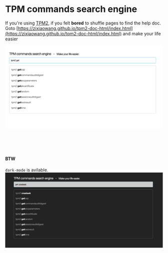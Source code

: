 # TPM commands search engine
If you're using [TPM2](https://github.com/tpm2-software/tpm2-tools), if you felt **bored** to shuffle pages to find the help doc.  
Goto [https://zixiaowang.github.io/tpm2-doc-html/index.html](https://zixiaowang.github.io/tpm2-doc-html/index.html) and make your life easier

![Screen shot](./imgs/screen-shot.png)

<br><br><br>
#### BTW
`dark-mode` is avilable.  
![Screen shot dark](./imgs/screen-shot-dark.png)